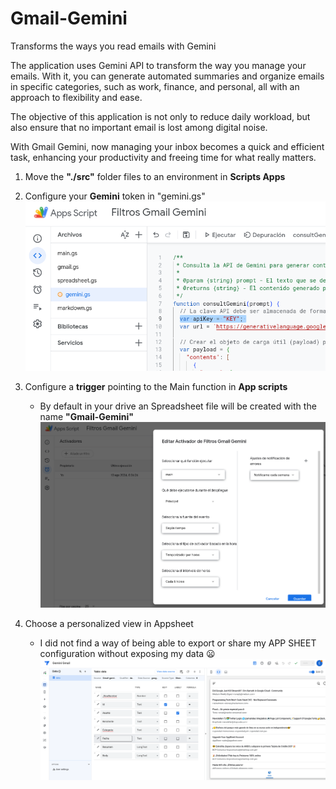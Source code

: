 # Gmail-Gemini
Transforms the ways you read emails with Gemini

The application uses Gemini API to transform the way you manage your emails. With it, you can generate automated summaries and organize emails in specific categories, such as work, finance, and personal, all with an approach to flexibility and ease.

The objective of this application is not only to reduce daily workload, but also ensure that no important email is lost among digital noise.

With Gmail Gemini, now managing your inbox becomes a quick and efficient task, enhancing your productivity and freeing time for what really matters.

1. Move the **"./src"** folder files to an environment in **Scripts Apps**
2. Configure your **Gemini** token in "gemini.gs"
![alt text](img/image-1.png)
3. Configure a **trigger** pointing to the Main function in **App scripts**
    * By default in your drive an Spreadsheet file will be created with the name **"Gmail-Gemini"**
![Trigger](img/image.png)

4. Choose a personalized view in Appsheet
    * I did not find a way of being able to export or share my APP SHEET configuration without exposing my data 😦
![Config App Sheet](img/image-2.png)